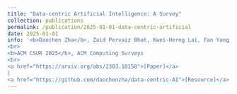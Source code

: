 ```yaml
---
title: "Data-centric Artificial Intelligence: A Survey"
collection: publications
permalink: /publication/2025-01-01-data-centric-artificial
date: 2025-01-01
info: '<b>Daochen Zha</b>, Zaid Pervaiz Bhat, Kwei-Herng Lai, Fan Yang, Zhimeng Jiang, Shaochen Zhong, Xia Hu
<br>
<b>ACM CSUR 2025</b>, ACM Computing Surveys
<br>
<a href="https://arxiv.org/abs/2303.10158">[Paper]</a>
|
<a href="https://github.com/daochenzha/data-centric-AI">[Resource]</a>'
---
```

